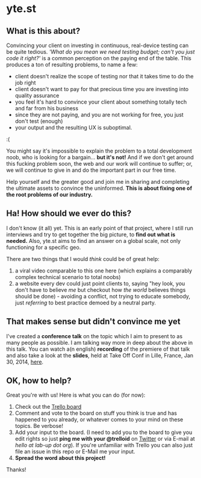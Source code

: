 yte.st
=====

What is this about?
-----

Convincing your client on investing in continuous, real-device testing can be quite tedious. *'What do you mean we need testing budget; can't you just code it right?'* is a common perception on the paying end of the table. This produces a ton of resulting problems, to name a few: 

- client doesn't realize the scope of testing nor that it takes time to do the job right
- client doesn't want to pay for that precious time you are investing into quality assurance
- you feel it's hard to convince your client about something totally tech and far from his business
- since they are not paying, and you are not working for free, you just don't test (enough)
- your output and the resulting UX is suboptimal.

:(

You might say it's impossible to explain the problem to a total development noob, who is looking for a bargain… **but it's not!** And if we don't get around this fucking problem soon, the web and our work will continue to suffer; or, we will continue to give in and do the important part in our free time. 

Help yourself and the greater good and join me in sharing and completing the ultimate assets to convince the uninformed. **This is about fixing one of the root problems of our industry.**


Ha! How should we ever do this?
-----

I don't know (it all) yet. This is an early point of that project, where I still run interviews and try to get together the big picture, to **find out what is needed.** Also, yte.st aims to find an answer on a global scale, not only functioning for a specific geo.

There are two things that I would *think* could be of great help:

1. a viral video comparable to this one here (which explains a comparably complex technical scenario to total noobs)
2. a website every dev could just point clients to, saying "hey look, you don't have to believe *me* but checkout how *the world* believes things should be done) - avoiding a conflict, not trying to educate somebody, just *referring* to best practice demoed by a neutral party.


That makes sense but didn't convince me yet
-----

I've created a **conference talk** on the topic which I aim to present to as many people as possible. I am talking way more in deep about the above in this talk. You can watch a(n english) **recording** of the premiere of that talk and also take a look at the **slides**, held at Take Off Conf in Lille, France, Jan 30, 2014, [here][1].


OK, how to help?
-----

Great you're with us! Here is what you can do (for now):

1. Check out the [Trello board][3]
2. Comment and vote to the board on stuff you think is true and has happened to you already, or whatever comes to your mind on these topics. Be verbose!
3. Add your input to the board. (I need to add you to the board to give you edit rights so just **ping me with your @trelloid** on [Twitter][4] or via E-mail at *hello at lab-up dot org*). If you're unfamiliar with Trello you can also just file an issue in this repo or E-Mail me your input.
4. **Spread the word about this project!**

Thanks!

[1]: http://lanyrd.com/2014/takeoffconf/scwhtr/#link-xdcr
[2]: https://www.youtube.com/watch?v=TZXUq7Pln3g
[3]: https://trello.com/b/sl8ewWAP/your-customers-want-to-pay-your-testing-budget
[4]: https://twitter.com/klick_ass